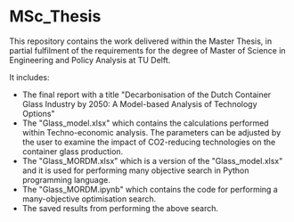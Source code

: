 # MSc_Thesis
This repository contains the work delivered within the Master Thesis, in partial fulfilment of the requirements for the degree of Master of Science in Engineering and Policy Analysis at TU Delft. 

It includes:
* The final report with a title "Decarbonisation of the Dutch Container Glass Industry by 2050: A Model-based Analysis of 
Technology Options"
* The "Glass_model.xlsx" which contains the calculations performed within Techno-economic analysis. The parameters can be adjusted by the user to examine the impact of CO2-reducing technologies on the container glass production.
* The "Glass_MORDM.xlsx" which is a version of the "Glass_model.xlsx" and it is used for performing many objective search in Python programming language.
* The "Glass_MORDM.ipynb" which contains the code for performing a many-objective optimisation search.
* The saved results from performing the above search.


